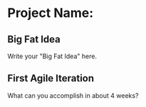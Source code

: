 # Project Name:

## Big Fat Idea
Write your "Big Fat Idea" here. 

## First Agile Iteration
What can you accomplish in about 4 weeks?
